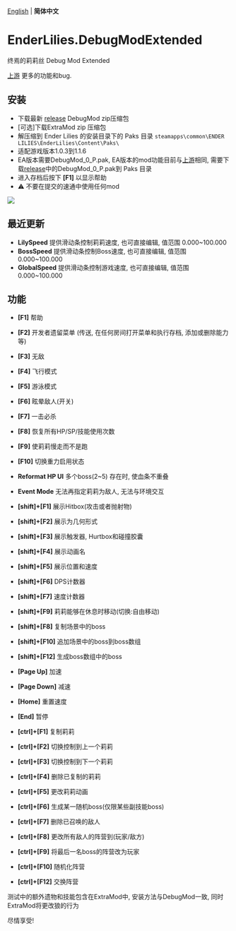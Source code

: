 [English](README.md) | **简体中文**
# EnderLilies.DebugModExtended
终焉的莉莉丝 Debug Mod Extended

[上游](https://github.com/Trexounay/EnderLilies.DebugMod) 更多的功能和bug.
## 安装
 - 下载最新 [release](https://github.com/EnderLiliesFans5040/EnderLilies.DebugModExtended/releases/latest) DebugMod zip压缩包
 - [可选]下载ExtraMod zip 压缩包
 - 解压缩到 Ender Lilies 的安装目录下的 Paks 目录
 `steamapps\common\ENDER LILIES\EnderLilies\Content\Paks\`
 - 适配游戏版本1.0.3到1.1.6
 - EA版本需要DebugMod_0_P.pak, EA版本的mod功能目前与[上游](https://github.com/Trexounay/EnderLilies.DebugMod)相同, 需要下载[release](https://github.com/EnderLiliesFans5040/EnderLilies.DebugModExtended/releases/latest)中的DebugMod_0_P.pak到 Paks 目录
 - 进入存档后按下 **[F1]** 以显示帮助
 - :warning:  不要在提交的速通中使用任何mod

![](https://i.imgur.com/cVu3sxn.jpg)

## 最近更新
 - **LilySpeed** 提供滑动条控制莉莉速度, 也可直接编辑, 值范围 0.000~100.000
 - **BossSpeed** 提供滑动条控制Boss速度, 也可直接编辑, 值范围 0.000~100.000
 - **GlobalSpeed** 提供滑动条控制游戏速度, 也可直接编辑, 值范围 0.000~100.000

## 功能
 - **[F1]** 帮助
 - **[F2]** 开发者遗留菜单 (传送, 在任何房间打开菜单和执行存档, 添加或删除能力等)
 - **[F3]** 无敌
 - **[F4]** 飞行模式
 - **[F5]** 游泳模式
 - **[F6]** 眩晕敌人(开关)
 - **[F7]** 一击必杀
 - **[F8]** 恢复所有HP/SP/技能使用次数
 - **[F9]** 使莉莉慢走而不是跑
 - **[F10]** 切换重力启用状态
 - **Reformat HP UI** 多个boss(2~5) 存在时, 使血条不重叠
 - **Event Mode** 无法再指定莉莉为敌人, 无法与环境交互

 - **[shift]+[F1]** 展示Hitbox(攻击或者抛射物)
 - **[shift]+[F2]** 展示为几何形式
 - **[shift]+[F3]** 展示触发器, Hurtbox和碰撞胶囊
 - **[shift]+[F4]** 展示动画名
 - **[shift]+[F5]** 展示位置和速度
 - **[shift]+[F6]** DPS计数器
 - **[shift]+[F7]** 速度计数器
 - **[shift]+[F9]** 莉莉能够在休息时移动(切换:自由移动)
 - **[shift]+[F8]** 复制场景中的boss
 - **[shift]+[F10]** 追加场景中的boss到boss数组
 - **[shift]+[F12]** 生成boss数组中的boss
 
 - **[Page Up]** 加速
 - **[Page Down]** 减速
 - **[Home]** 重置速度
 - **[End]** 暂停

 - **[ctrl]+[F1]** 复制莉莉
 - **[ctrl]+[F2]** 切换控制到上一个莉莉
 - **[ctrl]+[F3]** 切换控制到下一个莉莉
 - **[ctrl]+[F4]** 删除已复制的莉莉
 - **[ctrl]+[F5]** 更改莉莉动画 
 - **[ctrl]+[F6]** 生成某一随机boss(仅限某些副技能boss)
 - **[ctrl]+[F7]** 删除已召唤的敌人
 - **[ctrl]+[F8]** 更改所有敌人的阵营到(玩家/敌方)
 - **[ctrl]+[F9]** 将最后一名boss的阵营改为玩家
 - **[ctrl]+[F10]** 随机化阵营
 - **[ctrl]+[F12]** 交换阵营

测试中的额外遗物和技能包含在ExtraMod中, 安装方法与DebugMod一致, 同时ExtraMod将更改狼的行为

尽情享受!
